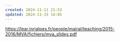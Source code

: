 ```yaml
---
created: 2024-11-11 21:53
updated: 2024-11-15 14:05
---
```

https://lear.inrialpes.fr/people/mairal/teaching/2015-2016/MVA/fichiers/mva_slides.pdf